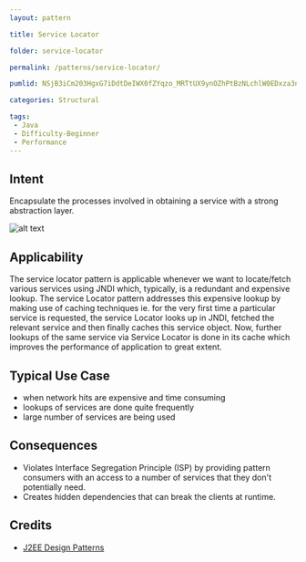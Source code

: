 ```yaml
---
layout: pattern

title: Service Locator

folder: service-locator

permalink: /patterns/service-locator/

pumlid: NSjB3iCm203HgxG7iDdtDeIWX0fZYqzo_MRTtUX9ynOZhPtBzNLchlW0EDxza3nhgs2dQScMdUO0qRenqU6B5xQTGmvh2pFPBM1WF07FSmbnqqcOqu6J_gsNZxvgw0y0

categories: Structural

tags:
 - Java
 - Difficulty-Beginner
 - Performance
---
```


## Intent
Encapsulate the processes involved in obtaining a service with a
strong abstraction layer.

![alt text](./etc/service-locator.png "Service Locator")

## Applicability
The service locator pattern is applicable whenever we want
to locate/fetch various services using JNDI which, typically, is a redundant
and expensive lookup. The service Locator pattern addresses this expensive
lookup by making use of caching techniques ie. for the very first time a
particular service is requested, the service Locator looks up in JNDI, fetched
the relevant service and then finally caches this service object. Now, further
lookups of the same service via Service Locator is done in its cache which
improves the performance of application to great extent.

## Typical Use Case

* when network hits are expensive and time consuming
* lookups of services are done quite frequently
* large number of services are being used

## Consequences

* Violates Interface Segregation Principle (ISP) by providing pattern consumers with an access 
to a number of services that they don't potentially need.
* Creates hidden dependencies that can break the clients at runtime.

## Credits

* [J2EE Design Patterns](http://www.amazon.com/J2EE-Design-Patterns-William-Crawford/dp/0596004273/ref=sr_1_2)

